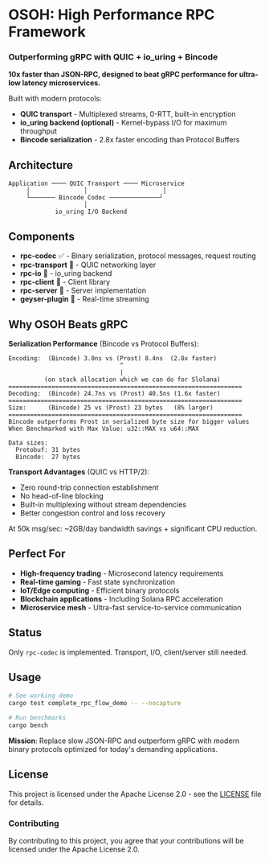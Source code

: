 # OSOH: High Performance RPC Framework
### Outperforming gRPC with QUIC + io_uring + Bincode

**10x faster than JSON-RPC, designed to beat gRPC performance for ultra-low latency microservices.**

Built with modern protocols:
- **QUIC transport** - Multiplexed streams, 0-RTT, built-in encryption  
- **io_uring backend (optional)** - Kernel-bypass I/O for maximum throughput
- **Bincode serialization** - 2.8x faster encoding than Protocol Buffers

## Architecture

```
Application ──── QUIC Transport ──── Microservice
     │               │                     │
     └─────── Bincode Codec ──────────────┘
                     │
             io_uring I/O Backend
```

## Components

- **rpc-codec** ✅ - Binary serialization, protocol messages, request routing
- **rpc-transport** 🚧 - QUIC networking layer
- **rpc-io** 🚧 - io_uring backend
- **rpc-client** 🚧 - Client library
- **rpc-server** 🚧 - Server implementation
- **geyser-plugin** 🚧 - Real-time streaming

## Why OSOH Beats gRPC

**Serialization Performance** (Bincode vs Protocol Buffers):

```
Encoding:  (Bincode) 3.0ns vs (Prost) 8.4ns  (2.8x faster) 
                               ^
                               |
          (on stack allocation which we can do for Slolana)
=================================================================
Decoding:  (Bincode) 24.7ns vs (Prost) 40.5ns (1.6x faster)
=================================================================
Size:      (Bincode) 25 vs (Prost) 23 bytes   (8% larger)
=================================================================
Bincode outperforms Prost in serialized byte size for bigger values
When Benchmarked with Max Value: u32::MAX vs u64::MAX 

Data sizes:
  Protobuf: 31 bytes
  Bincode:  27 bytes
```

**Transport Advantages** (QUIC vs HTTP/2):
- Zero round-trip connection establishment
- No head-of-line blocking
- Built-in multiplexing without stream dependencies
- Better congestion control and loss recovery

At 50k msg/sec: ~2GB/day bandwidth savings + significant CPU reduction.

## Perfect For

- **High-frequency trading** - Microsecond latency requirements
- **Real-time gaming** - Fast state synchronization  
- **IoT/Edge computing** - Efficient binary protocols
- **Blockchain applications** - Including Solana RPC acceleration
- **Microservice mesh** - Ultra-fast service-to-service communication

## Status

Only `rpc-codec` is implemented. Transport, I/O, client/server still needed.

## Usage

```bash
# See working demo
cargo test complete_rpc_flow_demo -- --nocapture

# Run benchmarks
cargo bench
```

**Mission**: Replace slow JSON-RPC and outperform gRPC with modern binary protocols optimized for today's demanding applications.

## License

This project is licensed under the Apache License 2.0 - see the [LICENSE](LICENSE) file for details.

### Contributing

By contributing to this project, you agree that your contributions will be licensed under the Apache License 2.0.